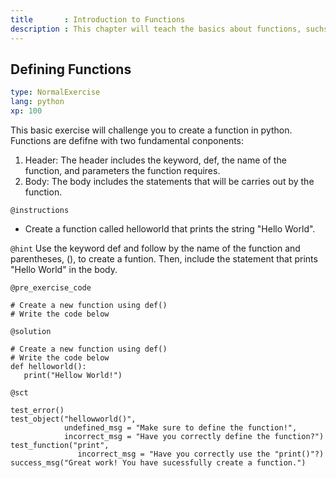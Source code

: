 ```yaml
---
title       : Introduction to Functions
description : This chapter will teach the basics about functions, suchs as defining and calling functions
---
```

## Defining Functions

```yaml
type: NormalExercise
lang: python
xp: 100
```
This basic exercise will challenge you to create a function in python. 
Functions are defifne with two fundamental conponents:
1. Header:
   The header includes the keyword, def, the name of the function, and parameters the function requires.
2. Body:
   The body includes the statements that will be carries out by the function.
   
`@instructions`
- Create a function called helloworld that prints the string "Hello World".

`@hint`
Use the keyword def and follow by the name of the function and parentheses, (), to create a funtion. 
Then, include the statement that prints "Hello World" in the body.

`@pre_exercise_code`
```{python}
# Create a new function using def()
# Write the code below
```
`@solution`
```{python}
# Create a new function using def()
# Write the code below
def helloworld():
   print("Hellow World!")
```

`@sct`
```{python}
test_error()
test_object("hellowworld()",
            undefined_msg = "Make sure to define the function!",
            incorrect_msg = "Have you correctly define the function?")
test_function("print",
               incorrect_msg = "Have you correctly use the "print()"?)
success_msg("Great work! You have sucessfully create a function.")
```
